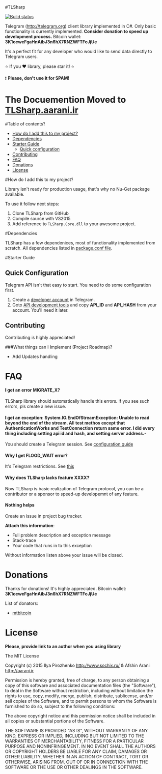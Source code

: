 #TLSharp

[![Build status](https://ci.appveyor.com/api/projects/status/95rl618ch5c4h2fa?svg=true)](https://ci.appveyor.com/project/sochix/tlsharp)

Telegram (http://telegram.org) client library implemented in C#. Only basic functionality is currently implemented. **Consider donation to speed up development process.** Bitcoin wallet: **3K1ocweFgaHnAibJ3n6hX7RNZWFTFcJjUe**

It's a perfect fit for any developer who would like to send data directly to Telegram users.

:star: If you :heart: library, please star it! :star:

:exclamation: **Please, don't use it for SPAM!**

# The Docuemention Moved to [TLSharp.aarani.ir](http://tlsharp.aarani.ir)

#Table of contents?

- [How do I add this to my project?](#how-do-i-add-this-to-my-project)
- [Dependencies](#dependencies)
- [Starter Guide](#starter-guide)
  - [Quick configuration](#quick-configuration)
- [Contributing](#contributing)
- [FAQ](#faq)
- [Donations](#donations)
- [License](#license)

#How do I add this to my project?

Library isn't ready for production usage, that's why no Nu-Get package available.

To use it follow next steps:

1. Clone TLSharp from GitHub
1. Compile source with VS2015
1. Add reference to ```TLSharp.Core.dll``` to your awesome project.

#Dependencies

TLSharp has a few dependenices, most of functionality implemented from scratch.
All dependencies listed in [package.conf file](https://github.com/sochix/TLSharp/blob/master/TLSharp.Core/packages.config).

#Starter Guide

## Quick Configuration
Telegram API isn't that easy to start. You need to do some configuration first.

1. Create a [developer account](https://my.telegram.org/) in Telegram. 
1. Goto [API development tools](https://my.telegram.org/apps) and copy **API_ID** and **API_HASH** from your account. You'll need it later.

## Contributing

Contributing is highly appreciated!

###What things can I Implement (Project Roadmap)?

* Add Updates handling

# FAQ

#### I get an error MIGRATE_X?

TLSharp library should automatically handle this errors. If you see such errors, pls create a new issue.

#### I get an exception: System.IO.EndOfStreamException: Unable to read beyond the end of the stream. All test methos except that AuthenticationWorks and TestConnection return same error. I did every thing including setting api id and hash, and setting server address.-

You should create a Telegram session. See [configuration guide](#sending-messages-set-up)

#### Why I get FLOOD_WAIT error?
It's Telegram restrictions. See [this](https://core.telegram.org/api/errors#420-flood)

#### Why does TLSharp lacks feature XXXX?

Now TLSharp is basic realization of Telegram protocol, you can be a contributor or a sponsor to speed-up developemnt of any feature.

#### Nothing helps
Create an issue in project bug tracker.

**Attach this information**:

* Full problem description and exception message
* Stack-trace
* Your code that runs in to this exception

Without information listen above your issue will be closed. 
# Donations
Thanks for donations! It's highly appreciated. 
Bitcoin wallet: **3K1ocweFgaHnAibJ3n6hX7RNZWFTFcJjUe**

List of donators:
* [mtbitcoin](https://github.com/mtbitcoin)

# License

**Please, provide link to an author when you using library**

The MIT License

Copyright (c) 2015 Ilya Pirozhenko http://www.sochix.ru/ & Afshin Arani http://aarani.ir

Permission is hereby granted, free of charge, to any person obtaining a copy of this software and associated documentation files (the "Software"), to deal in the Software without restriction, including without limitation the rights to use, copy, modify, merge, publish, distribute, sublicense, and/or sell copies of the Software, and to permit persons to whom the Software is furnished to do so, subject to the following conditions:

The above copyright notice and this permission notice shall be included in all copies or substantial portions of the Software.

THE SOFTWARE IS PROVIDED "AS IS", WITHOUT WARRANTY OF ANY KIND, EXPRESS OR IMPLIED, INCLUDING BUT NOT LIMITED TO THE WARRANTIES OF MERCHANTABILITY, FITNESS FOR A PARTICULAR PURPOSE AND NONINFRINGEMENT. IN NO EVENT SHALL THE AUTHORS OR COPYRIGHT HOLDERS BE LIABLE FOR ANY CLAIM, DAMAGES OR OTHER LIABILITY, WHETHER IN AN ACTION OF CONTRACT, TORT OR OTHERWISE, ARISING FROM, OUT OF OR IN CONNECTION WITH THE SOFTWARE OR THE USE OR OTHER DEALINGS IN THE SOFTWARE.
